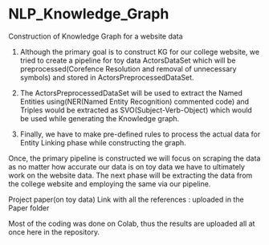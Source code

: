 # NLP_Knowledge_Graph

Construction of Knowledge Graph for a website data

1. Although the primary goal is to construct KG for our college website, we tried to create a pipeline for toy data ActorsDataSet which will be preprocessed(Corefence Resolution and removal of unnecessary symbols) and stored in ActorsPreprocessedDataSet.

2. The ActorsPreprocessedDataSet will be used to extract the Named Entities using(NER(Named Entity Recognition) commented code) and Triples would be extracted as SVO(Subject-Verb-Object) which would be used while generating the Knowledge graph.

3. Finally,  we have to make pre-defined rules to process the actual data for Entity Linking phase while constructing the graph.

Once, the primary pipeline is constructed we will focus on scraping the data as no matter how accurate our data is on toy data we have to ultimately work on the website data. The next phase will be extracting the data from the college website and employing the same via our pipeline.

Project paper(on toy data) Link with all the references : uploaded in the Paper folder 

Most of the coding was done on Colab, thus the results are uploaded all at once here in the repository.
